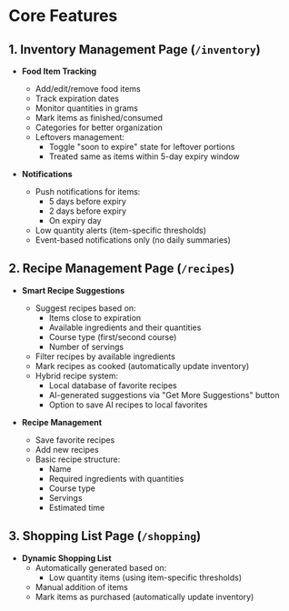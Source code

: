 # Core Features

## 1. Inventory Management Page (`/inventory`)

- **Food Item Tracking**

  - Add/edit/remove food items
  - Track expiration dates
  - Monitor quantities in grams
  - Mark items as finished/consumed
  - Categories for better organization
  - Leftovers management:
    - Toggle "soon to expire" state for leftover portions
    - Treated same as items within 5-day expiry window

- **Notifications**
  - Push notifications for items:
    - 5 days before expiry
    - 2 days before expiry
    - On expiry day
  - Low quantity alerts (item-specific thresholds)
  - Event-based notifications only (no daily summaries)

## 2. Recipe Management Page (`/recipes`)

- **Smart Recipe Suggestions**

  - Suggest recipes based on:
    - Items close to expiration
    - Available ingredients and their quantities
    - Course type (first/second course)
    - Number of servings
  - Filter recipes by available ingredients
  - Mark recipes as cooked (automatically update inventory)
  - Hybrid recipe system:
    - Local database of favorite recipes
    - AI-generated suggestions via "Get More Suggestions" button
    - Option to save AI recipes to local favorites

- **Recipe Management**
  - Save favorite recipes
  - Add new recipes
  - Basic recipe structure:
    - Name
    - Required ingredients with quantities
    - Course type
    - Servings
    - Estimated time

## 3. Shopping List Page (`/shopping`)

- **Dynamic Shopping List**
  - Automatically generated based on:
    - Low quantity items (using item-specific thresholds)
  - Manual addition of items
  - Mark items as purchased (automatically update inventory)
